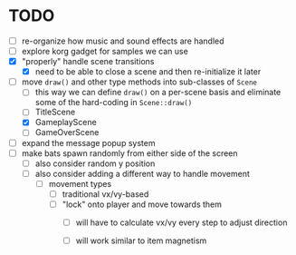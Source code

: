 # TODO

- [ ] re-organize how music and sound effects are handled
- [ ] explore korg gadget for samples we can use
- [x] "properly" handle scene transitions
    - [x] need to be able to close a scene and then re-initialize it later
- [ ] move `draw()` and other type methods into sub-classes of `Scene`
    - [ ] this way we can define `draw()` on a per-scene basis and eliminate some of the hard-coding in `Scene::draw()`
    - [ ] TitleScene
    - [x] GameplayScene
    - [ ] GameOverScene
- [ ] expand the message popup system
- [ ] make bats spawn randomly from either side of the screen
    - [ ] also consider random y position
    - [ ] also consider adding a different way to handle movement
        - [ ] movement types
            - [ ] traditional vx/vy-based
            - [ ] "lock" onto player and move towards them
                - [ ] will have to calculate vx/vy every step to adjust direction
                - [ ] will work similar to item magnetism



